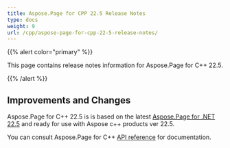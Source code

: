```yaml
---
title: Aspose.Page for CPP 22.5 Release Notes
type: docs
weight: 9
url: /cpp/aspose-page-for-cpp-22-5-release-notes/
---
```


{{% alert color="primary" %}}

This page contains release notes information for Aspose.Page for C++ 22.5.

{{% /alert %}}
## **Improvements and Changes**

Aspose.Page for C++ 22.5 is is based on the latest [Aspose.Page for .NET 22.5](/page/net/aspose-page-for-net-22-5-release-notes/) and ready for use with Aspose c++ products ver 22.5.

You can consult Aspose.Page for C++ [API reference](https://reference.aspose.com/cpp/page/) for documentation.
